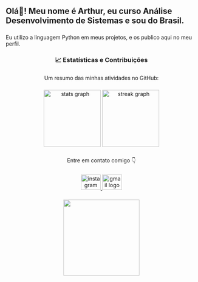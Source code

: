 <h2 align="left">Olá👋! Meu nome é Arthur, eu curso Análise Desenvolvimento de Sistemas e sou do Brasil.</h2>

###

<p align="left">Eu utilizo a linguagem Python em meus projetos, e os publico aqui no meu perfil.</p>

###



<h3 align="center">📈 Estatísticas e Contribuições</h3>

###

<p align="center">Um resumo das minhas atividades no GitHub:</p>

###

<div align="center">
  <img src="https://github-readme-stats.vercel.app/api?username=SaraivaArthur&hide_title=false&hide_rank=false&show_icons=true&include_all_commits=true&count_private=true&disable_animations=false&theme=dracula&locale=en&hide_border=false&order=1" height="150" alt="stats graph"  />
  <img src="https://streak-stats.demolab.com?user=SaraivaArthur&locale=en&mode=daily&theme=dracula&hide_border=false&border_radius=5&order=3" height="150" alt="streak graph"  />
</div>

###

<p align="center">Entre em contato comigo 👇</p>

###

<div align="center">
  <a href="https://www.instagram.com/saraivaarthur_/" target="_blank">
    <img src="https://raw.githubusercontent.com/maurodesouza/profile-readme-generator/master/src/assets/icons/social/instagram/default.svg" width="52" height="40" alt="instagram logo"  />
  </a>
  <a href="Email:arthurdfranca09@gmail.com" target="_blank">
    <img src="https://raw.githubusercontent.com/maurodesouza/profile-readme-generator/master/src/assets/icons/social/gmail/default.svg" width="52" height="40" alt="gmail logo"  />
  </a>
</div>

###

<div align="center">
  <img height="200" src="https://i.gifer.com/1BOh.gif"  />
</div>

###
